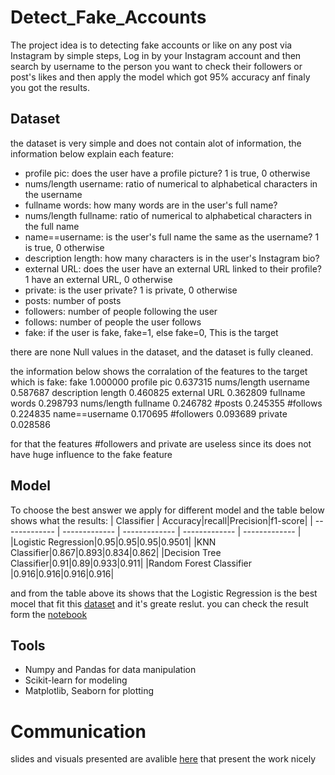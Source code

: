 # Detect_Fake_Accounts
The project idea is to detecting fake accounts or like on any post via Instagram by simple steps, Log in by your Instagram account and then search by username to the person you want to check their followers or post's likes and then apply the model which got 95% accuracy anf finaly you got the results.

## Dataset
the dataset is very simple and does not contain alot of information, the information below explain each feature:
- profile pic: does the user have a profile picture? 1 is true, 0 otherwise
- nums/length username: ratio of numerical to alphabetical characters in the username
- fullname words: how many words are in the user's full name?
- nums/length fullname: ratio of numerical to alphabetical characters in the full name
- name==username: is the user's full name the same as the username? 1 is true, 0 otherwise
- description length: how many characters is in the user's Instagram bio?
- external URL: does the user have an external URL linked to their profile? 1 have an external URL, 0 otherwise 
- private: is the user private? 1 is private, 0 otherwise
- posts: number of posts
- followers: number of people following the user
- follows: number of people the user follows
- fake: if the user is fake, fake=1, else fake=0, This is the target

there are none Null values in the dataset, and the dataset is fully cleaned.

the information below shows the corralation of the features to the target which is fake:
fake                    1.000000
profile pic             0.637315
nums/length username    0.587687
description length      0.460825
external URL            0.362809
fullname words          0.298793
nums/length fullname    0.246782
#posts                  0.245355
#follows                0.224835
name==username          0.170695
#followers              0.093689
private                 0.028586

for that the features #followers and private are useless since its does not have huge influence to the fake feature

## Model
To choose the best answer we apply for different model and the table below shows what the results:
|  Classifier | Accuracy|recall|Precision|f1-score|
| ------------- | ------------- | ------------- | ------------- | ------------- |
|Logistic Regression|0.95|0.95|0.95|0.9501|
|KNN Classifier|0.867|0.893|0.834|0.862|
|Decision Tree  Classifier|0.91|0.89|0.933|0.911|
|Random Forest Classifier |0.916|0.916|0.916|0.916|

and from the table above its shows that the Logistic Regression is the best mocel that fit this [dataset](https://github.com/alkhonain/Detect_Fake_Accounts/tree/main/Dataset) and it's greate reslut. you can check the result form the [notebook](https://github.com/alkhonain/Detect_Fake_Accounts/blob/main/Notebook.ipynb)


## Tools

- Numpy and Pandas for data manipulation
- Scikit-learn for modeling
- Matplotlib, Seaborn for plotting

# Communication
slides and visuals presented are avalible [here](https://github.com/alkhonain/Detect_Fake_Accounts/blob/main/Presentation.pptx) that present the work nicely
